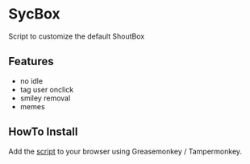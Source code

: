 # SycBox

Script to customize the default ShoutBox

## Features
* no idle
* tag user onclick
* smiley removal
* memes

## HowTo Install

Add the [script](https://github.com/epvpsyc/SycBox/raw/master/SycBox.user.js) to your browser using Greasemonkey / Tampermonkey.
